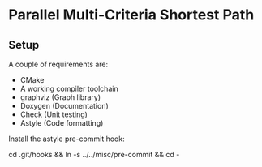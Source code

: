 Parallel Multi-Criteria Shortest Path
=====================================

Setup
-----

A couple of requirements are:

* CMake
* A working compiler toolchain
* graphviz (Graph library)
* Doxygen (Documentation)
* Check (Unit testing)
* Astyle (Code formatting)

Install the astyle pre-commit hook:

cd .git/hooks && ln -s ../../misc/pre-commit && cd -
